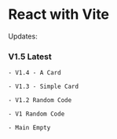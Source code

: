 # React with Vite 


Updates: 
### V1.5 Latest

    - V1.4 - A Card

    - V1.3 - Simple Card

    - V1.2 Random Code 
    
    - V1 Random Code

    - Main Empty